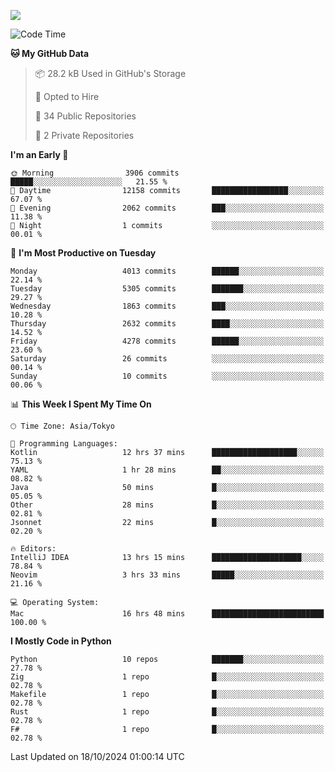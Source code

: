 ![](https://komarev.com/ghpvc/?username=kitagawa-hr)

<!--START_SECTION:waka-->
![Code Time](http://img.shields.io/badge/Code%20Time-1%2C124%20hrs%2040%20mins-blue)

**🐱 My GitHub Data** 

> 📦 28.2 kB Used in GitHub's Storage 
 > 
> 💼 Opted to Hire
 > 
> 📜 34 Public Repositories 
 > 
> 🔑 2 Private Repositories 
 > 
**I'm an Early 🐤** 

```text
🌞 Morning                3906 commits        █████░░░░░░░░░░░░░░░░░░░░   21.55 % 
🌆 Daytime                12158 commits       █████████████████░░░░░░░░   67.07 % 
🌃 Evening                2062 commits        ███░░░░░░░░░░░░░░░░░░░░░░   11.38 % 
🌙 Night                  1 commits           ░░░░░░░░░░░░░░░░░░░░░░░░░   00.01 % 
```
📅 **I'm Most Productive on Tuesday** 

```text
Monday                   4013 commits        ██████░░░░░░░░░░░░░░░░░░░   22.14 % 
Tuesday                  5305 commits        ███████░░░░░░░░░░░░░░░░░░   29.27 % 
Wednesday                1863 commits        ███░░░░░░░░░░░░░░░░░░░░░░   10.28 % 
Thursday                 2632 commits        ████░░░░░░░░░░░░░░░░░░░░░   14.52 % 
Friday                   4278 commits        ██████░░░░░░░░░░░░░░░░░░░   23.60 % 
Saturday                 26 commits          ░░░░░░░░░░░░░░░░░░░░░░░░░   00.14 % 
Sunday                   10 commits          ░░░░░░░░░░░░░░░░░░░░░░░░░   00.06 % 
```


📊 **This Week I Spent My Time On** 

```text
🕑︎ Time Zone: Asia/Tokyo

💬 Programming Languages: 
Kotlin                   12 hrs 37 mins      ███████████████████░░░░░░   75.13 % 
YAML                     1 hr 28 mins        ██░░░░░░░░░░░░░░░░░░░░░░░   08.82 % 
Java                     50 mins             █░░░░░░░░░░░░░░░░░░░░░░░░   05.05 % 
Other                    28 mins             █░░░░░░░░░░░░░░░░░░░░░░░░   02.81 % 
Jsonnet                  22 mins             █░░░░░░░░░░░░░░░░░░░░░░░░   02.20 % 

🔥 Editors: 
IntelliJ IDEA            13 hrs 15 mins      ████████████████████░░░░░   78.84 % 
Neovim                   3 hrs 33 mins       █████░░░░░░░░░░░░░░░░░░░░   21.16 % 

💻 Operating System: 
Mac                      16 hrs 48 mins      █████████████████████████   100.00 % 
```

**I Mostly Code in Python** 

```text
Python                   10 repos            ███████░░░░░░░░░░░░░░░░░░   27.78 % 
Zig                      1 repo              █░░░░░░░░░░░░░░░░░░░░░░░░   02.78 % 
Makefile                 1 repo              █░░░░░░░░░░░░░░░░░░░░░░░░   02.78 % 
Rust                     1 repo              █░░░░░░░░░░░░░░░░░░░░░░░░   02.78 % 
F#                       1 repo              █░░░░░░░░░░░░░░░░░░░░░░░░   02.78 % 
```




 Last Updated on 18/10/2024 01:00:14 UTC
<!--END_SECTION:waka-->
